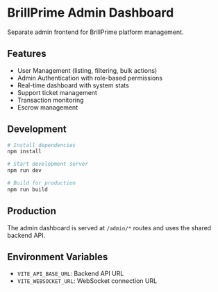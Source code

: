 
# BrillPrime Admin Dashboard

Separate admin frontend for BrillPrime platform management.

## Features

- User Management (listing, filtering, bulk actions)
- Admin Authentication with role-based permissions
- Real-time dashboard with system stats
- Support ticket management
- Transaction monitoring
- Escrow management

## Development

```bash
# Install dependencies
npm install

# Start development server
npm run dev

# Build for production
npm run build
```

## Production

The admin dashboard is served at `/admin/*` routes and uses the shared backend API.

## Environment Variables

- `VITE_API_BASE_URL`: Backend API URL
- `VITE_WEBSOCKET_URL`: WebSocket connection URL
